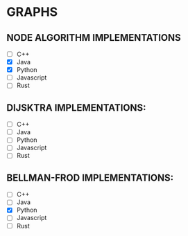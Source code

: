 # GRAPHS

## NODE ALGORITHM IMPLEMENTATIONS

- [ ] C++
- [X] Java
- [X] Python
- [ ] Javascript
- [ ] Rust

## DIJSKTRA IMPLEMENTATIONS:

- [ ] C++
- [ ] Java
- [ ] Python
- [ ] Javascript
- [ ] Rust

## BELLMAN-FROD IMPLEMENTATIONS:

- [ ] C++
- [ ] Java
- [X] Python
- [ ] Javascript
- [ ] Rust